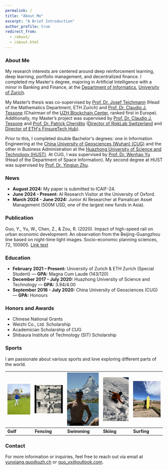 ```yaml
---
permalink: /
title: "About Me"
excerpt: "A Brief Introduction"
author_profile: true
redirect_from: 
  - /about/
  - /about.html
---
```


### About Me

My research interests are centered around deep reinforcement learning, deep learning, portfolio management, and decentralized finance. I completed my Master's degree, majoring in Artificial Intelligence with a minor in Banking and Finance, at the [Department of Informatics](https://www.ifi.uzh.ch/en.html), [University of Zurich](https://www.uzh.ch/en.html).

My Master’s thesis was co-supervised by [Prof. Dr. Josef Teichmann](https://people.math.ethz.ch/~jteichma/) (Head of the Mathematics Department, ETH Zurich) and [Prof. Dr. Claudio J. Tessone](https://www.blockchain.uzh.ch/members/prof-dr-claudio-j-tessone/) (Chairman of the [UZH Blockchain Center](https://www.blockchain.uzh.ch/), ranked first in Europe). Additionally, my Master’s project was supervised by [Prof. Dr. Claudio J. Tessone](https://www.blockchain.uzh.ch/members/prof-dr-claudio-j-tessone/) and [Prof. Dr. Patrick Cheridito](https://people.math.ethz.ch/~patrickc/) ([Director of RiskLab Switzerland](https://risklab.ethz.ch/) and [Director of ETH's FinsureTech Hub](https://finsuretech.ethz.ch/)).

Prior to this, I completed double Bachelor's degrees: one in Information Engineering at the [China University of Geosciences (Wuhan) (CUG)](https://en.cug.edu.cn/) and the other in Business Administration at the [Huazhong University of Science and Technology (HUST)](https://english.hust.edu.cn/). At CUG, I was supervised by [Prof. Dr. Wenhao Yu](https://grzy.cug.edu.cn/yuwenhao/en/index.htm) (Head of the Department of Space Information). My second degree at HUST was supervised by [Prof. Dr. Yingjun Zhu](http://english.cm.hust.edu.cn/info/1094/1299.htm).

### News

- **August 2024:** My paper is submitted to ICAIF-24.
- **June 2024 - Present:** AI Research Visitor at the University of Oxford.
- **March 2024 - June 2024:** Junior AI Researcher at Pamalican Asset Management (500M USD, one of the largest new funds in Asia).

### Publication

Guo, Y., Yu, W., Chen, Z., & Zou, R. (2020). Impact of high-speed rail on urban economic development: An observation from the Beijing-Guangzhou line based on night-time light images. Socio-economic planning sciences, 72, 100905. [Link text](https://doi.org/10.1016/j.seps.2020.100905)

### Education

- **February 2021 – Present:** University of Zurich & ETH Zurich (Special Student) — **GPA:** Magna Cum Laude (143/120)
- **December 2017 - July 2020:** Huazhong University of Science and Technology — **GPA:** 3.94/4.00
- **September 2016 - July 2020:** China University of Geosciences (CUG) — **GPA:** Honours

### Honors and Awards

- Chinese National Grants
- Weizhi Co., Ltd. Scholarship
- Academician Scholarship of CUG
- Shibaura Institute of Technology (SIT) Scholarship

### Sports

I am passionate about various sports and love exploring different parts of the world.

| <img src="/images/golf.jpg" alt="Golf" width="150"/> | <img src="/images/fencing.jpg" alt="Fencing" width="150"/> | <img src="/images/swimming.jpg" alt="Swimming" width="150"/> | <img src="/images/skiing.jpg" alt="Skiing" width="150"/> | <img src="/images/surfing.jpg" alt="Surfing" width="150"/> |
|---------------------------|---------------------------------|-----------------------------------|-------------------------------|--------------------------------|
| **Golf**                  | **Fencing**                     | **Swimming**                     | **Skiing**                    | **Surfing**                    |


### Contact

For more information or inquiries, feel free to reach out via email at yunxiang.guo@uzh.ch or guo_yx@outlook.com.
